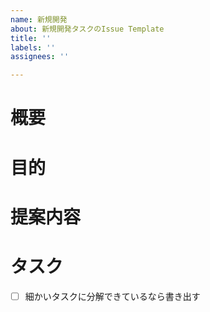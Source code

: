 ```yaml
---
name: 新規開発
about: 新規開発タスクのIssue Template
title: ''
labels: ''
assignees: ''

---
```


<!-- あくまでテンプレートなので必ずしもすべての項目を埋めなくてよい -->

<!-- 要望のテンプレート -->
# 概要
# 目的
# 提案内容
# タスク
- [ ] 細かいタスクに分解できているなら書き出す
<!-- あくまでテンプレートなので必ずしもすべての項目を埋めなくてよい -->
